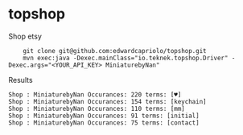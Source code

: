 # topshop
Shop etsy

```
    git clone git@github.com:edwardcapriolo/topshop.git
    mvn exec:java -Dexec.mainClass="io.teknek.topshop.Driver" -Dexec.args="<YOUR_API_KEY> MiniaturebyNan"
```

Results

    Shop : MiniaturebyNan Occurances: 220 terms: [♥]
    Shop : MiniaturebyNan Occurances: 154 terms: [keychain]
    Shop : MiniaturebyNan Occurances: 110 terms: [mm]
    Shop : MiniaturebyNan Occurances: 91 terms: [initial]
    Shop : MiniaturebyNan Occurances: 75 terms: [contact]

